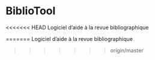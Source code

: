 # BiblioTool
<<<<<<< HEAD
Logiciel d’aide à la revue bibliographique

=======
Logiciel d’aide à la revue bibliographique
>>>>>>> origin/master
